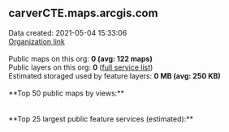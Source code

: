 <h2>carverCTE.maps.arcgis.com</h2> Data created: 2021-05-04 15:33:06 <br /><a target='new' href='https://carverCTE.maps.arcgis.com'>Organization link</a><br /><br />Public maps on this org: <b>0 (avg: 122 maps)</b><br />Public layers on this org: <b>0 </b>(<a target='new' href='https://services.arcgis.com/OgO8M8SkeqtQBzuJ/ArcGIS/rest/services'>full service list</a>)<br />Estimated storaged used by feature layers: <b>0 MB (avg: 250 KB)</b><br /><br />**Top 50 public maps by views:**<br /><br /><br />**Top 25 largest public feature services (estimated):**<br />